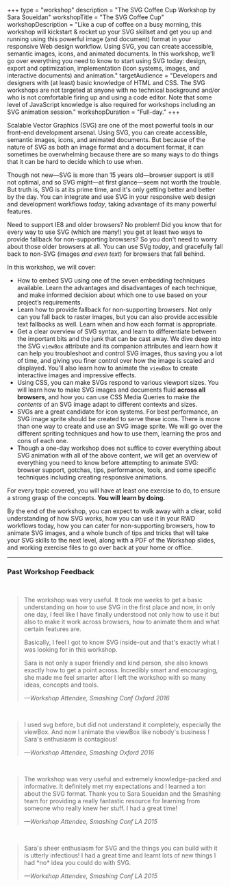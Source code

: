 +++
type = "workshop"
description = "The SVG Coffee Cup Workshop by Sara Soueidan"
workshopTitle = "The SVG Coffee Cup"
workshopDescription = "Like a cup of coffee on a busy morning, this workshop will kickstart & rocket up your SVG skillset and get you up and running using this powerful image (and document) format in your responsive Web design workflow. Using SVG, you can create accessible, semantic images, icons, and animated documents. In this workshop, we'll go over everything you need to know to start using SVG today: design, export and optimization, implementation (icon systems, images, and interactive documents) and animation."
targetAudience = "Developers and designers with (at least) basic knowledge of HTML and CSS. The SVG workshops are not targeted at anyone with no technical background and/or who is not comfortable firing up and using a code editor. Note that some level of JavaScript knowledge is also required for workshops including an SVG animation session."
workshopDuration = "Full-day."
+++


<p>
	Scalable Vector Graphics (SVG) are one of the most powerful tools in our front-end development arsenal. Using SVG, you can create accessible, semantic images, icons, and animated documents. But because of the nature of SVG as both an image format and a document format, it can sometimes be overwhelming because there are so many ways to do things that it can be hard to decide which to use when.
</p>
<p>
	Though not new—SVG is more than 15 years old—browser support is still not optimal, and so SVG might—at first glance—seem not worth the trouble. But truth is, SVG is at its prime time, and it's only getting better and better by the day. You can integrate and use SVG in your responsive web design and development workflows <em>today</em>, taking advantage of its many powerful features.
</p>
<p>
	Need to support IE8 and older browsers? No problem! Did you know that for every way to use SVG (which are many!) you get at least two ways to provide fallback for non-supporting browsers? So you don't need to worry about those older browsers at all. You can use SVg <em>today</em>, and gracefully fall back to non-SVG (images <em>and even text</em>) for browsers that fall behind.
</p>
<p>
	In this workshop, we will cover:
</p>
<ul>
	<li>
		How to embed SVG using one of the seven embedding techniques available. Learn the advantages and disadvantages of each technique, and make informed decision about which one to use based on your project’s requirements.
	</li>
	<li>
		Learn how to provide fallback for non-supporting browsers. Not only can you fall back to raster images, but you can also provide accessible text fallbacks as well. Learn when and how each format is appropriate.
	</li>
	<li>
		Get a clear overview of SVG syntax, and learn to differentiate between the important bits and the junk that can be cast away.
		We dive deep into the SVG <code>viewBox</code> attribute and its companion attributes and learn how it can help you troubleshoot and control SVG images, thus saving you a lot of time, and giving you finer control over how the image is scaled and displayed. You'll also learn how to animate the <code>viewBox</code> to create interactive images and impressive effects.
	</li>
	<li>
		Using CSS, you can make SVGs respond to various viewport sizes. You will learn how to make SVG images and documents fluid <strong>across all browsers</strong>, and how you can use CSS Media Queries to make <em>the contents</em> of an SVG image adapt to different contexts and sizes.
	</li>
	<li>
		SVGs are a great candidate for icon systems. For best performance, an SVG image sprite should be created to serve these icons. There is more than one way to create and use an SVG image sprite. We will go over the different spriting techniques and how to use them, learning the pros and cons of each one.
	</li>
	<li>
		Though a one-day workshop does not suffice to cover everything about SVG animation with all of the above content, we will get an overview of everything you need to know before attempting to animate SVG: browser support, gotchas, tips, performance, tools, and some specific techniques including creating responsive animations.
	</li>
</ul>
<p>
	For every topic covered, you will have at least one exercise to do, to ensure a strong grasp of the concepts. <strong>You will learn by doing.</strong>
</p>
<p>
	By the end of the workshop, you can expect to walk away with a clear, solid understanding of how SVG works, how you can use it in your RWD workflows today, how you can cater for non-supporting browsers, how to animate SVG images, and a whole bunch of tips and tricks that will take your SVG skills to the next level, along with a PDF of the Workshop slides, and working exercise files to go over back at your home or office.
</p>


<hr>

<h3>Past Workshop Feedback</h3>
<br>
<blockquote class="testimonial">
	<p>
		The workshop was very useful. It took me weeks to get a basic understanding on how to use SVG in the first place and now, in only one day, I feel like I have finally understood not only how to use it but also to make it work across browsers, how to animate them and what certain features are.
	</p> 
	<p>
		Basically, I feel I got to know SVG inside-out and that's exactly what I was looking for in this workshop.
	</p>
	<p>
		Sara is not only a super friendly and kind person, she also knows exactly how to get a point across. Incredibly smart and encouraging, she made me feel smarter after I left the workshop with so many ideas, concepts and tools.
	</p>
	<cite>—Workshop Attendee, Smashing Conf Oxford 2016</cite>
</blockquote> 
<br>
<blockquote class="testimonial">
	<p>
		I used svg before, but did not understand it completely, especially the viewBox. And now I animate the viewBox like nobody's business ! Sara's enthusiasm is contagious!
	</p>
	<cite>—Workshop Attendee, Smashing Oxford 2016</cite>
</blockquote>
<br>
<blockquote class="testimonial">
	<p>
		The workshop was very useful and extremely knowledge-packed and informative. It definitely met my expectations and I learned a ton about the SVG format. Thank you to Sara Soueidan and the Smashing team for providing a really fantastic resource for learning from someone who really knew her stuff. I had a great time!
	</p>
	<cite>—Workshop Attendee, Smashing Conf LA 2015</cite>
</blockquote>
<br>
<blockquote class="testimonial">
	<p>Sara's sheer enthusiasm for SVG and the things you can build with it is utterly infectious! I had a great time and learnt lots of new things I had *no* idea you could do with SVG.</p>
	<cite>—Workshop Attendee, Smashing Conf LA 2015</cite>
</blockquote>
<br>
